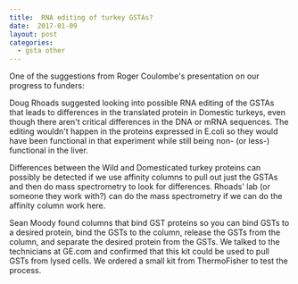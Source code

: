 ```yaml
---
title:  RNA editing of turkey GSTAs?
date:  2017-01-09
layout: post
categories:
  - gsta other
---
```


One of the suggestions from Roger Coulombe's presentation on our progress to funders:

Doug Rhoads suggested looking into possible RNA editing of the GSTAs that leads to differences in the translated protein in Domestic turkeys, even though there aren't critical differences in the DNA or mRNA sequences. The editing wouldn't happen in the proteins expressed in E.coli so they would have been functional in that experiment while still being non- (or less-) functional in the liver.

Differences between the Wild and Domesticated turkey proteins can possibly be detected if we use affinity columns to pull out just the GSTAs and then do mass spectrometry to look for differences. Rhoads' lab (or someone they work with?) can do the mass spectrometry if we can do the affinity column work here.

Sean Moody found columns that bind GST proteins so you can bind GSTs to a desired protein, bind the GSTs to the column, release the GSTs from the column, and separate the desired protein from the GSTs. We talked to the technicians at GE.com and confirmed that this kit could be used to pull GSTs from lysed cells. We ordered a small kit from ThermoFisher to test the process.
